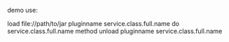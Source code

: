 demo use:

load file://path/to/jar pluginname service.class.full.name
do service.class.full.name method
unload pluginname service.class.full.name
